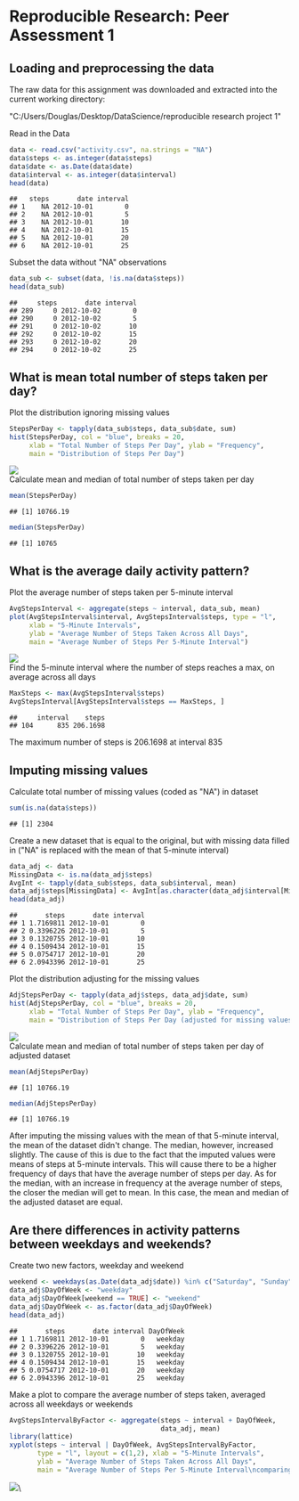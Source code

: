 # Reproducible Research: Peer Assessment 1


## Loading and preprocessing the data
The raw data for this assignment was downloaded and extracted into the
current working directory: 

"C:/Users/Douglas/Desktop/DataScience/reproducible research project 1"

Read in the Data

```r
data <- read.csv("activity.csv", na.strings = "NA")
data$steps <- as.integer(data$steps)
data$date <- as.Date(data$date)
data$interval <- as.integer(data$interval)
head(data)
```

```
##   steps       date interval
## 1    NA 2012-10-01        0
## 2    NA 2012-10-01        5
## 3    NA 2012-10-01       10
## 4    NA 2012-10-01       15
## 5    NA 2012-10-01       20
## 6    NA 2012-10-01       25
```
Subset the data without "NA" observations

```r
data_sub <- subset(data, !is.na(data$steps))
head(data_sub)
```

```
##     steps       date interval
## 289     0 2012-10-02        0
## 290     0 2012-10-02        5
## 291     0 2012-10-02       10
## 292     0 2012-10-02       15
## 293     0 2012-10-02       20
## 294     0 2012-10-02       25
```

## What is mean total number of steps taken per day?
Plot the distribution ignoring missing values

```r
StepsPerDay <- tapply(data_sub$steps, data_sub$date, sum)
hist(StepsPerDay, col = "blue", breaks = 20,
     xlab = "Total Number of Steps Per Day", ylab = "Frequency",
     main = "Distribution of Steps Per Day")
```

![](PA1_template_files/figure-html/unnamed-chunk-3-1.png)\
Calculate mean and median of total number of steps taken per day

```r
mean(StepsPerDay)
```

```
## [1] 10766.19
```

```r
median(StepsPerDay)
```

```
## [1] 10765
```
## What is the average daily activity pattern?
Plot the average number of steps taken per 5-minute interval

```r
AvgStepsInterval <- aggregate(steps ~ interval, data_sub, mean)
plot(AvgStepsInterval$interval, AvgStepsInterval$steps, type = "l",
     xlab = "5-Minute Intervals",
     ylab = "Average Number of Steps Taken Across All Days",
     main = "Average Number of Steps Per 5-Minute Interval")
```

![](PA1_template_files/figure-html/unnamed-chunk-5-1.png)\
Find the 5-minute interval where the number of steps reaches a max,
on average across all days

```r
MaxSteps <- max(AvgStepsInterval$steps)
AvgStepsInterval[AvgStepsInterval$steps == MaxSteps, ]
```

```
##     interval    steps
## 104      835 206.1698
```
The maximum number of steps is 206.1698 at interval 835

## Imputing missing values
Calculate total number of missing values (coded as "NA") in dataset

```r
sum(is.na(data$steps))
```

```
## [1] 2304
```
Create a new dataset that is equal to the original, but with missing
data filled in ("NA" is replaced with the mean of that 5-minute interval)

```r
data_adj <- data
MissingData <- is.na(data_adj$steps)
AvgInt <- tapply(data_sub$steps, data_sub$interval, mean)
data_adj$steps[MissingData] <- AvgInt[as.character(data_adj$interval[MissingData])]
head(data_adj)
```

```
##       steps       date interval
## 1 1.7169811 2012-10-01        0
## 2 0.3396226 2012-10-01        5
## 3 0.1320755 2012-10-01       10
## 4 0.1509434 2012-10-01       15
## 5 0.0754717 2012-10-01       20
## 6 2.0943396 2012-10-01       25
```
Plot the distribution adjusting for the missing values

```r
AdjStepsPerDay <- tapply(data_adj$steps, data_adj$date, sum)
hist(AdjStepsPerDay, col = "blue", breaks = 20,
     xlab = "Total Number of Steps Per Day", ylab = "Frequency",
     main = "Distribution of Steps Per Day (adjusted for missing values)")
```

![](PA1_template_files/figure-html/unnamed-chunk-9-1.png)\
Calculate mean and median of total number of steps taken per day of adjusted dataset

```r
mean(AdjStepsPerDay)
```

```
## [1] 10766.19
```

```r
median(AdjStepsPerDay)
```

```
## [1] 10766.19
```
After imputing the missing values with the mean of that 5-minute interval,
the mean of the dataset didn't change. The median, however, increased slightly.
The cause of this is due to the fact that the imputed values were means of steps
at 5-minute intervals. This will cause there to be a higher frequency
of days that have the average number of steps per day. As for the median,
with an increase in frequency at the average number of steps, the closer
the median will get to mean. In this case, the mean and median of the adjusted
dataset are equal.

## Are there differences in activity patterns between weekdays and weekends?
Create two new factors, weekday and weekend

```r
weekend <- weekdays(as.Date(data_adj$date)) %in% c("Saturday", "Sunday")
data_adj$DayOfWeek <- "weekday"
data_adj$DayOfWeek[weekend == TRUE] <- "weekend"
data_adj$DayOfWeek <- as.factor(data_adj$DayOfWeek)
head(data_adj)
```

```
##       steps       date interval DayOfWeek
## 1 1.7169811 2012-10-01        0   weekday
## 2 0.3396226 2012-10-01        5   weekday
## 3 0.1320755 2012-10-01       10   weekday
## 4 0.1509434 2012-10-01       15   weekday
## 5 0.0754717 2012-10-01       20   weekday
## 6 2.0943396 2012-10-01       25   weekday
```
Make a plot to compare the average number of steps taken, averaged across
all weekdays or weekends

```r
AvgStepsIntervalByFactor <- aggregate(steps ~ interval + DayOfWeek,
                                      data_adj, mean)
library(lattice)
xyplot(steps ~ interval | DayOfWeek, AvgStepsIntervalByFactor,
       type = "l", layout = c(1,2), xlab = "5-Minute Intervals", 
       ylab = "Average Number of Steps Taken Across All Days",
       main = "Average Number of Steps Per 5-Minute Interval\ncomparing weekends to weekdays")
```

![](PA1_template_files/figure-html/unnamed-chunk-12-1.png)\
